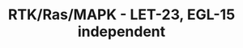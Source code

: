 ---
annotations:
- type: Pathway Ontology
  value: Ras mediated signaling pathway
- type: Pathway Ontology
  value: the extracellular signal-regulated Raf/Mek/Erk signaling pathway
authors:
- Kyook
- MaintBot
- Egonw
description: This pathway represents the core elements of Receptor Tyrosine Kinase
  (RTK)/Ras GTPase/MAP kinase (MAPK) pathways.  Many developmental events in C. elegans
  require this signaling pathway with different RTK's providing activation of the
  pathway in specific cell-types and under different regulatory controls. Depending
  on the process, this signaling pathway may interact with the Wnt,  Notch, or other
  pathways during development.
last-edited: 2015-01-07
organisms:
- Caenorhabditis elegans
redirect_from:
- /index.php/Pathway:WP2569
- /instance/WP2569
schema-jsonld:
- '@context': https://schema.org/
  '@id': https://wikipathways.github.io/pathways/WP2569.html
  '@type': Dataset
  creator:
    '@type': Organization
    name: WikiPathways
  description: This pathway represents the core elements of Receptor Tyrosine Kinase
    (RTK)/Ras GTPase/MAP kinase (MAPK) pathways.  Many developmental events in C.
    elegans require this signaling pathway with different RTK's providing activation
    of the pathway in specific cell-types and under different regulatory controls.
    Depending on the process, this signaling pathway may interact with the Wnt,  Notch,
    or other pathways during development.
  keywords:
  - LIN-3
  - DPY-23
  - LIN-25
  - LET-92
  - EGL-19
  - EGL-5
  - LIN-45/Raf
  - SLI-1
  - SRA-13
  - KSR-2
  - VAB-1
  - LIN-35
  - LST-1
  - LIN-12
  - PAR-1
  - DAF-2
  - LET-23
  - LIN-2
  - SUR-2
  - LRP-2
  - EGL-30
  - LIN-10
  - ROM-1
  - CLR-1
  - LIN-31
  - KSR-1
  - LET-60/Ras
  - SEM-4
  - ARK-1
  - SOC-1
  - MEK-2/Mek
  - ELT-6
  - SEM-5
  - GAP-2
  - LIN-7
  - GTP
  - EGL-15
  - CNK-1
  - LET-756
  - EGL-17
  - SOS-1/GEF
  - EOR-1
  - LST-2
  - DPY-22
  - '?'
  - SUR-5
  - DAB-1
  - MPK-1/Erk
  - SUR-7
  - EGL-18
  - SUR-6
  - LIN-1
  - LRP-1
  - LST-4
  - UNC-101
  - SOC-2
  - LST-3
  - EOR-2
  - GPA-5
  - PTP-2
  - LIP-1
  - EFL-1
  - CDF-1
  - ??
  - GAP-1
  - LIN-39
  license: CC0
  name: RTK/Ras/MAPK -  LET-23, EGL-15 independent
seo: CreativeWork
title: RTK/Ras/MAPK -  LET-23, EGL-15 independent
wpid: WP2569
---